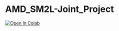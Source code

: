 # AMD_SM2L-Joint_Project
<a target="_blank" href="https://colab.research.google.com/github/simonemalesardi/AMD_SM2L-Joint_Project/blob/main/amd_sm2l_project.ipynb">
  <img src="https://colab.research.google.com/assets/colab-badge.svg" alt="Open In Colab"/>
</a>
